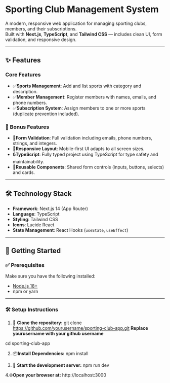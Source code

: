# Sporting Club Management System

A modern, responsive web application for managing sporting clubs, members, and their subscriptions.  
Built with **Next.js**, **TypeScript**, and **Tailwind CSS** — includes clean UI, form validation, and responsive design.

---

## ✨ Features

### Core Features
- ✅**Sports Management**: Add and list sports with category and description.
- ✅**Member Management**: Register members with names, emails, and phone numbers.
- ✅**Subscription System**: Assign members to one or more sports (duplicate prevention included).

### 🌟 Bonus Features
- 🎯**Form Validation**: Full validation including emails, phone numbers, strings, and integers.
- 📱**Responsive Layout**: Mobile-first UI adapts to all screen sizes.
- 🔒**TypeScript**: Fully typed project using TypeScript for type safety and maintainability.
- 🧩**Reusable Components**: Shared form controls (inputs, buttons, selects) and cards.

---

## 🛠 Technology Stack

- **Framework**: Next.js 14 (App Router)
- **Language**: TypeScript
- **Styling**: Tailwind CSS
- **Icons**: Lucide React
- **State Management**: React Hooks (`useState`, `useEffect`)

---
## 🚀 Getting Started

### ✅ Prerequisites

Make sure you have the following installed:

- [Node.js 18+](https://nodejs.org/)
- npm or yarn

---
### 🛠️ **Setup Instructions**
1. 🧾 **Clone the repository:**
 git clone https://github.com/yourusername/sporting-club-app.git **Replace yourusername with your github username**

 cd sporting-club-app

2. 📦**Install Dependencies:**
 npm install

3. 🚀 **Start the development server:**
 npm run dev

 4.🌐**Open your browser at:**
 http://localhost:3000















